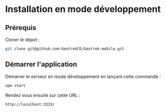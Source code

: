# Installation en mode développement

## Prérequis

Cloner le dépot :

```bash
git clone git@github.com:GeotrekCE/Geotrek-mobile.git
```

## Démarrer l'application

Démarrer le serveur en mode développement en lançant cette commande :

```bash
npm start
```

Rendez vous ensuite sur cette URL :

```bash
http://localhost:3333/
```
